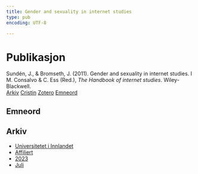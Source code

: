 ```yaml
---
title: Gender and sexuality in internet studies
type: pub
encoding: UTF-8

---
```

<h1>Publikasjon</h1>
<article id="csl-bib-container-VMD4S6WW" class="csl-bib-container">
  <div class="csl-bib-body"> <div class="csl-entry">Sundén, J., &#38; Bromseth, J. (2011). Gender and sexuality in internet studies. I M. Consalvo &#38; C. Ess (Red.), <i>The Handbook of internet studies</i>. Wiley-Blackwell.</div> </div>
  <div class="csl-bib-buttons">
    <a href="#taxonomy-article-VMD4S6WW" alt="archive" class="csl-bib-button">Arkiv</a>
    <a href="https://app.cristin.no/results/show.jsf?id=2163093" alt="Cristin" class="csl-bib-button">Cristin</a>
    <a href="http://zotero.org/groups/5881554/items/VMD4S6WW" alt="Zotero" class="csl-bib-button">Zotero</a>
    <a href="#keywords-article-VMD4S6WW" alt="keywords" class="csl-bib-button">Emneord</a>
  </div>
  <div id="csl-bib-meta-container-VMD4S6WW"></div>
</article>
<div id="csl-bib-meta-VMD4S6WW" class="csl-bib-meta">
  <article id="keywords-article-VMD4S6WW" class="keywords-article">
    <h1>Emneord</h1>
    
  </article>
  <article id="taxonomy-article-VMD4S6WW" class="taxonomy-article">
    <h1>Arkiv</h1>
    <ul>
      <li>
        <a href="/nn/archive/?key=3DCRN523">Universitetet i Innlandet</a>
      </li>
      <li>
        <a href="/nn/archive/?key=II9RDAME">Affiliert</a>
      </li>
      <li>
        <a href="/nn/archive/?key=3TJDYZJS">2023</a>
      </li>
      <li>
        <a href="/nn/archive/?key=GFFYDGQQ">Juli</a>
      </li>
    </ul>
  </article>
</div>
